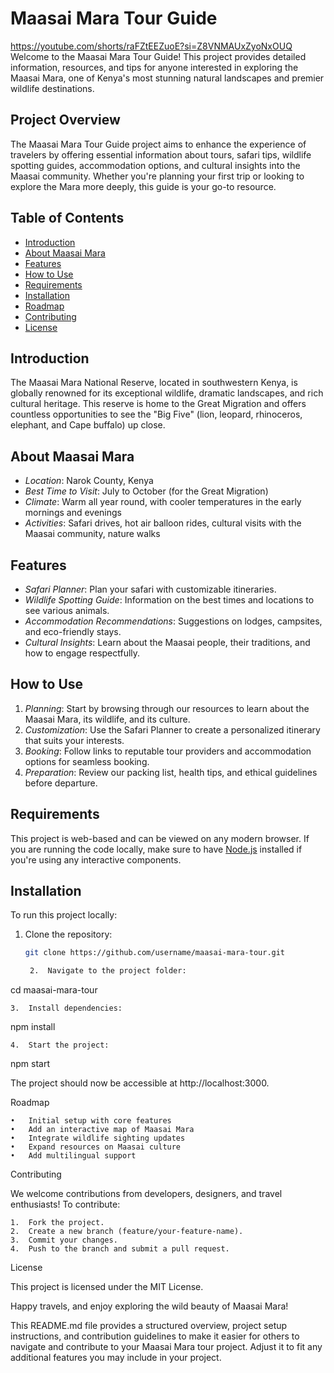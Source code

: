 # Maasai Mara Tour Guide
https://youtube.com/shorts/raFZtEEZuoE?si=Z8VNMAUxZyoNxOUQ
Welcome to the Maasai Mara Tour Guide! This project provides detailed information, resources, and tips for anyone interested in exploring the Maasai Mara, one of Kenya's most stunning natural landscapes and premier wildlife destinations.

## Project Overview

The Maasai Mara Tour Guide project aims to enhance the experience of travelers by offering essential information about tours, safari tips, wildlife spotting guides, accommodation options, and cultural insights into the Maasai community. Whether you're planning your first trip or looking to explore the Mara more deeply, this guide is your go-to resource.

## Table of Contents

- [Introduction](#introduction)
- [About Maasai Mara](#about-maasai-mara)
- [Features](#features)
- [How to Use](#how-to-use)
- [Requirements](#requirements)
- [Installation](#installation)
- [Roadmap](#roadmap)
- [Contributing](#contributing)
- [License](#license)

## Introduction

The Maasai Mara National Reserve, located in southwestern Kenya, is globally renowned for its exceptional wildlife, dramatic landscapes, and rich cultural heritage. This reserve is home to the Great Migration and offers countless opportunities to see the "Big Five" (lion, leopard, rhinoceros, elephant, and Cape buffalo) up close.

## About Maasai Mara

- *Location*: Narok County, Kenya
- *Best Time to Visit*: July to October (for the Great Migration)
- *Climate*: Warm all year round, with cooler temperatures in the early mornings and evenings
- *Activities*: Safari drives, hot air balloon rides, cultural visits with the Maasai community, nature walks

## Features

- *Safari Planner*: Plan your safari with customizable itineraries.
- *Wildlife Spotting Guide*: Information on the best times and locations to see various animals.
- *Accommodation Recommendations*: Suggestions on lodges, campsites, and eco-friendly stays.
- *Cultural Insights*: Learn about the Maasai people, their traditions, and how to engage respectfully.

## How to Use

1. *Planning*: Start by browsing through our resources to learn about the Maasai Mara, its wildlife, and its culture.
2. *Customization*: Use the Safari Planner to create a personalized itinerary that suits your interests.
3. *Booking*: Follow links to reputable tour providers and accommodation options for seamless booking.
4. *Preparation*: Review our packing list, health tips, and ethical guidelines before departure.

## Requirements

This project is web-based and can be viewed on any modern browser. If you are running the code locally, make sure to have [Node.js](https://nodejs.org/) installed if you're using any interactive components.

## Installation

To run this project locally:

1. Clone the repository:
   ```bash
   git clone https://github.com/username/maasai-mara-tour.git

	2.	Navigate to the project folder:

cd maasai-mara-tour


	3.	Install dependencies:

npm install


	4.	Start the project:

npm start

The project should now be accessible at http://localhost:3000.

Roadmap

	•	Initial setup with core features
	•	Add an interactive map of Maasai Mara
	•	Integrate wildlife sighting updates
	•	Expand resources on Maasai culture
	•	Add multilingual support

Contributing

We welcome contributions from developers, designers, and travel enthusiasts! To contribute:

	1.	Fork the project.
	2.	Create a new branch (feature/your-feature-name).
	3.	Commit your changes.
	4.	Push to the branch and submit a pull request.

License

This project is licensed under the MIT License.

Happy travels, and enjoy exploring the wild beauty of Maasai Mara!

This README.md file provides a structured overview, project setup instructions, and contribution guidelines to make it easier for others to navigate and contribute to your Maasai Mara tour project. Adjust it to fit any additional features you may include in your project.
